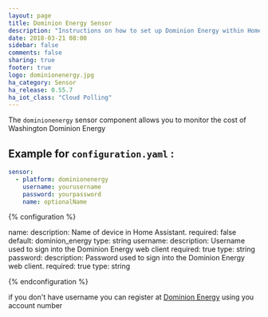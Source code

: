 ```yaml
---
layout: page
title: Dominion Energy Sensor
description: "Instructions on how to set up Dominion Energy within Home Assistant."
date: 2018-03-21 08:00
sidebar: false
comments: false
sharing: true
footer: true
logo: dominionenergy.jpg
ha_category: Sensor
ha_release: 0.55.7
ha_iot_class: "Cloud Polling"
---
```


The `dominionenergy` sensor component allows you to monitor the cost of Washington Dominion Energy

## Example for `configuration.yaml` :

```yaml
sensor:
  - platform: dominionenergy
    username: yourusername
    password: yourpassword
    name: optionalName
```

{% configuration %}

name:
  description: Name of device in Home Assistant.
  required: false
  default: dominion_energy
  type: string
username:
  description: Username used to sign into the Dominion Energy web client
  required: true
  type: string
password:
  description: Password used to sign into the Dominion Energy web client.
  required: true
  type: string
  
{% endconfiguration %}



if you don't have username you can register at [Dominion Energy](http://dominionenergy.com)  using you account number
